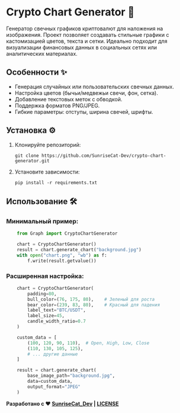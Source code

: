 # Crypto Chart Generator 🚀

Генератор свечных графиков криптовалют для наложения на изображения. Проект позволяет создавать стильные графики с кастомизацией цветов, текста и сетки. Идеально подходит для визуализации финансовых данных в социальных сетях или аналитических материалах.



## Особенности ✨

- Генерация случайных или пользовательских свечных данных.
- Настройка цветов (бычьи/медвежьи свечи, фон, сетка).
- Добавление текстовых меток с обводкой.
- Поддержка форматов PNG/JPEG.
- Гибкие параметры: отступы, ширина свечей, шрифты.

## Установка ⚙️

1. Клонируйте репозиторий:
   ```
   git clone https://github.com/SunriseCat-Dev/crypto-chart-generator.git
   ```
2. Установите зависимости:
   ```
   pip install -r requirements.txt
   ```
## Использование 🛠️
### Минимальный пример:
```python
    from Graph import CryptoChartGenerator

    chart = CryptoChartGenerator()
    result = chart.generate_chart("background.jpg")
    with open("chart.png", "wb") as f:
        f.write(result.getvalue())
```
### Расширенная настройка:
```python
    chart = CryptoChartGenerator(
        padding=80,
        bull_color=(76, 175, 80),    # Зеленый для роста
        bear_color=(239, 83, 80),    # Красный для падения
        label_text="BTC/USDT",
        label_size=45,
        candle_width_ratio=0.7
    )

    custom_data = [
        (100, 120, 90, 110),  # Open, High, Low, Close
        (110, 130, 105, 125),
        # ... другие данные
    ]

    result = chart.generate_chart(
        base_image_path="background.jpg",
        data=custom_data,
        output_format="JPEG"
    )
```

**Разработано с ❤️ [SunriseCat_Dev](https://github.com/SunriseCat-Dev) | [LICENSE](https://github.com/SunriseCat-Dev/Graph_Draw/blob/main/LICENSE)**